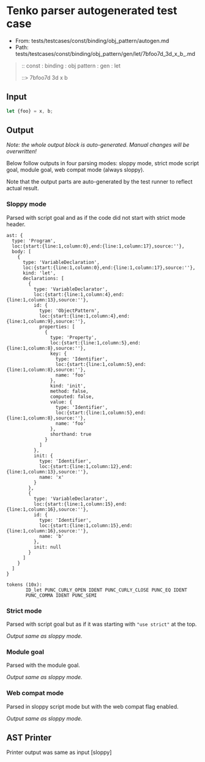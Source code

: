 # Tenko parser autogenerated test case

- From: tests/testcases/const/binding/obj_pattern/autogen.md
- Path: tests/testcases/const/binding/obj_pattern/gen/let/7bfoo7d_3d_x_b_.md

> :: const : binding : obj pattern : gen : let
>
> ::> 7bfoo7d 3d x b

## Input


`````js
let {foo} = x, b;
`````

## Output

_Note: the whole output block is auto-generated. Manual changes will be overwritten!_

Below follow outputs in four parsing modes: sloppy mode, strict mode script goal, module goal, web compat mode (always sloppy).

Note that the output parts are auto-generated by the test runner to reflect actual result.

### Sloppy mode

Parsed with script goal and as if the code did not start with strict mode header.

`````
ast: {
  type: 'Program',
  loc:{start:{line:1,column:0},end:{line:1,column:17},source:''},
  body: [
    {
      type: 'VariableDeclaration',
      loc:{start:{line:1,column:0},end:{line:1,column:17},source:''},
      kind: 'let',
      declarations: [
        {
          type: 'VariableDeclarator',
          loc:{start:{line:1,column:4},end:{line:1,column:13},source:''},
          id: {
            type: 'ObjectPattern',
            loc:{start:{line:1,column:4},end:{line:1,column:9},source:''},
            properties: [
              {
                type: 'Property',
                loc:{start:{line:1,column:5},end:{line:1,column:8},source:''},
                key: {
                  type: 'Identifier',
                  loc:{start:{line:1,column:5},end:{line:1,column:8},source:''},
                  name: 'foo'
                },
                kind: 'init',
                method: false,
                computed: false,
                value: {
                  type: 'Identifier',
                  loc:{start:{line:1,column:5},end:{line:1,column:8},source:''},
                  name: 'foo'
                },
                shorthand: true
              }
            ]
          },
          init: {
            type: 'Identifier',
            loc:{start:{line:1,column:12},end:{line:1,column:13},source:''},
            name: 'x'
          }
        },
        {
          type: 'VariableDeclarator',
          loc:{start:{line:1,column:15},end:{line:1,column:16},source:''},
          id: {
            type: 'Identifier',
            loc:{start:{line:1,column:15},end:{line:1,column:16},source:''},
            name: 'b'
          },
          init: null
        }
      ]
    }
  ]
}

tokens (10x):
       ID_let PUNC_CURLY_OPEN IDENT PUNC_CURLY_CLOSE PUNC_EQ IDENT
       PUNC_COMMA IDENT PUNC_SEMI
`````

### Strict mode

Parsed with script goal but as if it was starting with `"use strict"` at the top.

_Output same as sloppy mode._

### Module goal

Parsed with the module goal.

_Output same as sloppy mode._

### Web compat mode

Parsed in sloppy script mode but with the web compat flag enabled.

_Output same as sloppy mode._

## AST Printer

Printer output was same as input [sloppy]
